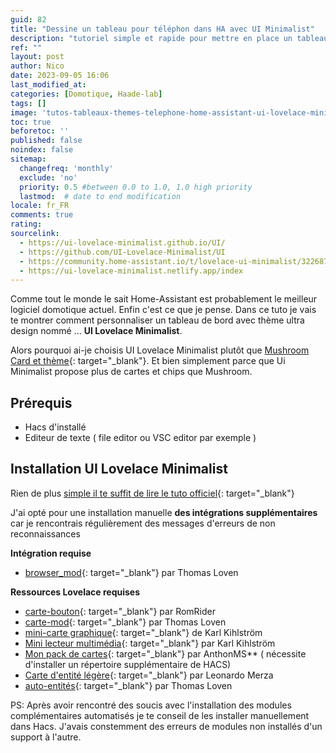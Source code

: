 ```yaml
---
guid: 82
title: "Dessine un tableau pour téléphon dans HA avec UI Minimalist"
description: "tutoriel simple et rapide pour mettre en place un tableau de bord sous Home Assistant design pour téléphone grâce à UI Lovelace Minimalist"
ref: ""
layout: post
author: Nico
date: 2023-09-05 16:06
last_modified_at: 
categories: [Domotique, Haade-lab]
tags: []
image: 'tutos-tableaux-themes-telephone-home-assistant-ui-lovelace-minimalist.png'
toc: true
beforetoc: ''
published: false
noindex: false
sitemap:
  changefreq: 'monthly'
  exclude: 'no'
  priority: 0.5 #between 0.0 to 1.0, 1.0 high priority
  lastmod:  # date to end modification
locale: fr_FR
comments: true
rating:  
sourcelink:
  - https://ui-lovelace-minimalist.github.io/UI/
  - https://github.com/UI-Lovelace-Minimalist/UI
  - https://community.home-assistant.io/t/lovelace-ui-minimalist/322687
  - https://ui-lovelace-minimalist.netlify.app/index
---
```


Comme tout le monde le sait Home-Assistant est probablement le meilleur logiciel domotique actuel. Enfin c'est ce que je pense. Dans ce tuto je vais te montrer comment personnaliser un tableau de bord avec thème ultra design nommé ... **UI Lovelace Minimalist**.

Alors pourquoi ai-je choisis UI Lovelace Minimalist plutôt que [Mushroom Card et thème](https://github.com/piitaya/lovelace-mushroom){: target="_blank"}. Et bien simplement parce que Ui Minimalist propose plus de cartes et chips que Mushroom.

## Prérequis
- Hacs d'installé
- Editeur de texte ( file editor ou VSC editor par exemple )

## Installation UI Lovelace Minimalist

Rien de plus [simple il te suffit de lire le tuto officiel](https://ui-lovelace-minimalist.github.io/UI/setup/installation/#install-integration){: target="_blank"}

J'ai opté pour une installation manuelle **des intégrations supplémentaires** car je rencontrais régulièrement des messages d'erreurs de non reconnaissances

**Intégration requise**
- [browser_mod](https://github.com/thomasloven/hass-**browser_mod**){: target="_blank"} par Thomas Loven

**Ressources Lovelace requises**
- [carte-bouton](https://github.com/custom-cards/button-card){: target="_blank"} par RomRider
- [carte-mod](https://github.com/thomasloven/lovelace-card-mod){: target="_blank"} par Thomas Loven
- [mini-carte graphique](https://github.com/kalkih/mini-graph-card){: target="_blank"} de Karl Kihlström
- [Mini lecteur multimédia](https://github.com/kalkih/mini-media-player){: target="_blank"} par Karl Kihlström
- [Mon pack de cartes](https://github.com/AnthonMS/my-cards){: target="_blank"} par AnthonMS** ( nécessite d'installer un répertoire supplémentaire de HACS)
- [Carte d'entité légère](https://github.com/ljmerza/light-entity-card){: target="_blank"} par Leonardo Merza
- [auto-entités](https://github.com/thomasloven/lovelace-auto-entities){: target="_blank"} par Thomas Loven

PS: Après avoir rencontré des soucis avec l'installation des modules complémentaires automatisés je te conseil de les installer manuellement dans Hacs. J'avais constemment des erreurs de modules non installés d'un support à l'autre.





